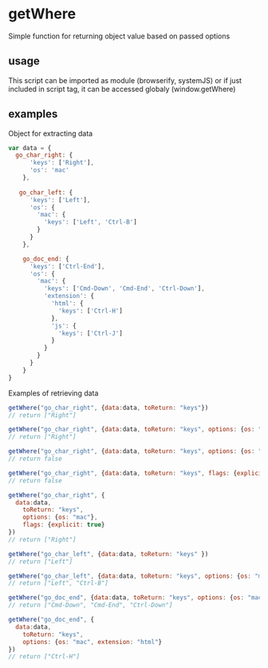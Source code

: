 # getWhere
Simple function for returning object value based on passed options

## usage
This script can be imported as module (browserify, systemJS) or if just included in script tag, it can be accessed globaly (window.getWhere)

## examples

Object for extracting data

```javascript
var data = {
  go_char_right: {
      'keys': ['Right'],
      'os': 'mac'
    },
    
   go_char_left: {
      'keys': ['Left'],
      'os': {
        'mac': {
          'keys': ['Left', 'Ctrl-B']
        }
      }
    },

    go_doc_end: {
      'keys': ['Ctrl-End'],
      'os': {
        'mac': {
          'keys': ['Cmd-Down', 'Cmd-End', 'Ctrl-Down'],
          'extension': {
            'html': {
              'keys': ['Ctrl-H'] 
            },
            'js': {
              'keys': ['Ctrl-J'] 
            }
          }
        }
      }
    }
}
```
Examples of retrieving data

```javascript
getWhere("go_char_right", {data:data, toReturn: "keys"})
// return ["Right"]

getWhere("go_char_right", {data:data, toReturn: "keys", options: {os: "mac"} })
// return ["Right"]

getWhere("go_char_right", {data:data, toReturn: "keys", options: {os: "pc"} })
// return false

getWhere("go_char_right", {data:data, toReturn: "keys", flags: {explicit: true} })
// return false

getWhere("go_char_right", {
  data:data, 
    toReturn: "keys", 
    options: {os: "mac"}, 
    flags: {explicit: true} 
})
// return ["Right"]

getWhere("go_char_left", {data:data, toReturn: "keys" })
// return ["Left"]

getWhere("go_char_left", {data:data, toReturn: "keys", options: {os: "mac"} })
// return ["Left", "Ctrl-B"]

getWhere("go_doc_end", {data:data, toReturn: "keys", options: {os: "mac"} })
// return ["Cmd-Down", "Cmd-End", "Ctrl-Down"]

getWhere("go_doc_end", {
  data:data, 
    toReturn: "keys", 
    options: {os: "mac", extension: "html"} 
})
// return ["Ctrl-H"]
```